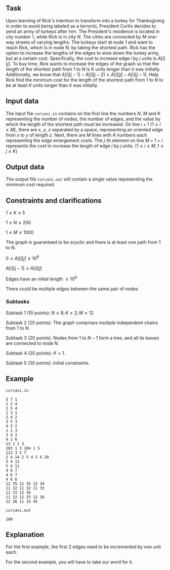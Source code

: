 ## Task

Upon learning of Rick's intention to transform into a turkey for Thanksgiving in order to avoid being labeled as a terrorist, President Curtis decides to send an army of turkeys after him. The President's residence is located in city number $1$, while Rick is in city $N$. The cities are connected by $M$ one-way streets of varying lengths. The turkeys start at node $1$ and want to reach Rick, which is in node $N$, by taking the shortest path. Rick has the option to increase the lengths of the edges to slow down the turkey army, but at a certain cost. Specifically, the cost to increase edge $i$ by $j$ units is $A[i][j]$. To buy time, Rick wants to increase the edges of the graph so that the length of the shortest path from $1$ to $N$ is $K$ units longer than it was initially. Additionally, we know that $A[i][j-1] - A[i][j-2] \leq A[i][j] - A[i][j-1]$. Help Rick find the minimum cost for the length of the shortest path from $1$ to $N$ to be at least $K$ units longer than it was initially.

## Input data

The input file `curcani.in` contains on the first line the numbers $N$, $M$ and $K$ representing the number of nodes, the number of edges, and the value by which the length of the shortest path must be increased. On line $i + 1$ $(1 \leq i \leq M)$, there are $x$, $y$, $z$ separated by a space, representing an oriented edge from $x$ to $y$ of length $z$. Next, there are $M$ lines with $K$ numbers each representing the edge enlargement costs. The $j$-th element on line $M + 1 + i$ represents the cost to increase the length of edge $i$ by $j$ units. $(1 \leq i \leq M, 1 \leq j \leq K)$ 

## Output data

The output file `curcani.out` will contain a single value representing the minimum cost required. 

## Constraints and clarifications

$1 \leq K \leq 5$

$1 \leq N \leq 250$

$1 \leq M \leq 1000$

The graph is guaranteed to be acyclic and there is at least one path from $1$ to $N$.

$0 \leq A[i][j] \leq 10^9$

$A[i][j-1] \leq A[i][j]$

Edges have an initial length $\leq 10^9$

There could be multiple edges between the same pair of nodes

### Subtasks

Subtask 1 (10 points): $N \leq 8 ; K \leq 2 ; M \leq 12$

Subtask 2 (20 points): The graph comprises multiple independent chains from $1$ to $N$.

Subtask 3 (20 points): Nodes from $1$ to $N-1$ form a tree, and all its leaves are connected to node $N$. 

Subtask 4 (20 points): $K = 1$.

Subtask 5 (30 points): initial constraints.

## Example

`curcani.in`
```
5 7 1
1 2 4
1 5 4
2 3 1
2 4 2
3 5 3
4 5 2
1 1 3
3 4 2
4 2 6
13 2 1 3
103 1 3 104 1 5
113 3 2 7
2 4 14 2 5 4 2 6 20
5 4 12
5 4 11
4 6 7
4 6 7
4 6 6
12 35 12 35 12 34
11 32 11 32 11 33
11 33 12 36
11 32 12 35 12 36
12 36 11 33 45 
```

`curcani.out`
```
100
```

## Explanation

For the first example, the first $2$ edges need to be incremented by one unit each.

For the second example, you will have to take our word for it.